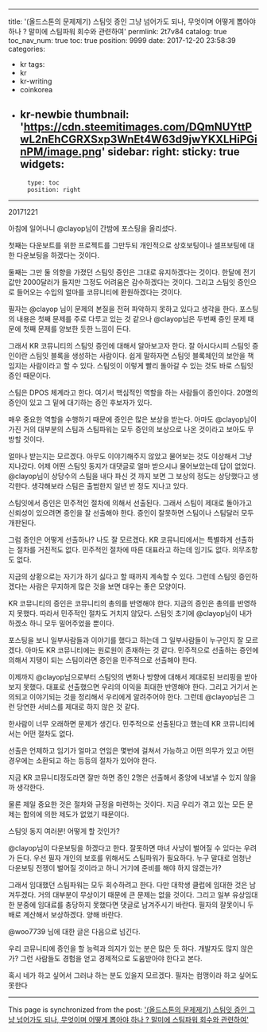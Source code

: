 
---
title: '(올드스톤의 문제제기) 스팀잇 증인 그냥 넘어가도 되나, 무엇이며 어떻게 뽑아야 하나 ? 말미에 스팀파워 회수와 관련하여'
permlink: 2t7v84
catalog: true
toc_nav_num: true
toc: true
position: 9999
date: 2017-12-20 23:58:39
categories:
- kr
tags:
- kr
- kr-writing
- coinkorea
- kr-newbie
thumbnail: 'https://cdn.steemitimages.com/DQmNUYttPwL2nEhCGRXSxp3WnEt4W63d9jwYKXLHiPGinPM/image.png'
sidebar:
    right:
        sticky: true
widgets:
    -
        type: toc
        position: right
---


20171221

아침에 일어나니 @clayop님이 간밤에 포스팅을 올리셨다. 

첫째는 다운보트를 위한 프로젝트를 그만두되 개인적으로 상호보팅이나 셀프보팅에 대한 다운보팅을 하겠다는 것이다. 

둘째는 그만 둘 의향을 가졌던 스팀잇 증인은 그대로 유지하겠다는 것이다. 한달에 전기값만 2000달러가 들지만 그정도 어려움은 감수하겠다는 것이다. 그리고 스팀잇 증인으로 들어오는 수입의 얼마를 코뮤니티에 환원하겠다는 것이다. 

필자는 @clayop 님이 문제의 본질을 전혀 파악하지 못하고 있다고 생각을 한다. 포스팅의 내용은 첫째 문제를 주로 다루고 있는 것 같으나 @clayop님은 두번째 증인 문제 때문에 첫째 문제를 양보한 듯한 느낌이 든다. 

그래서 KR 코뮤니티의 스팀잇 증인에 대해서 알아보고자 한다. 
잘 아시다시피 스팀잇 증인이란 스팀잇 블록을 생성하는 사람이다. 쉽게 말하자면 스팀잇 블록체인의 보안을 책임지는 사람이라고 할 수 있다. 스팀잇이 이렇게 빨리 돌아갈 수 있는 것도 바로 스팀잇 증인 때문이다. 

스팀은 DPOS 체계라고 한다. 여기서 핵심적인 역할을 하는 사람들이 증인이다. 20명의 증인이 있고 그 밑에 대기하는 증인 후보자가 있다. 

매우 중요한 역할을 수행하기 때문에 증인은 많은 보상을 받는다. 아마도 @clayop님이 가진 거의 대부분의 스팀과 스팀파워는 모두 증인의 보상으로 나온 것이라고 보아도 무방할 것이다. 

얼마나 받는지는 모르겠다. 아무도 이야기해주지 않았고 물어보는 것도 이상해서 그냥 지나갔다. 어제 어떤 스팀잇 동지가 대댓글로 얼마 받으시냐 물어보았는데 답이 없었다. @clayop님이 상당수의 스팀을 내다 파신 것 까지 보면 그 보상의 정도는 상당했다고 생각한다. 생각해보라 스팀은 출범한지 일년 반 정도 지나고 있다. 

스팀잇에서 증인은 민주적인 절차에 의해서 선출된다. 그래서 스팀이 제대로 돌아가고 신뢰성이 있으려면 증인을 잘 선출해야 한다. 증인이 잘못하면 스팀이나 스팀달러 모두 개판된다. 

그럼 증인은 어떻게 선출하나? 나도 잘 모르겠다. KR 코뮤니티에서는 특별하게 선출하는 절차를 거친적도 없다. 민주적인 절차에 따른 대표라고 하는데 임기도 없다. 의무조항도 없다. 

지금의 상황으로는 자기가 하기 싫다고 할 때까지 계속할 수 있다. 그런데 스팀잇 증인하겠다는 사람은 무지하게 많은 것을 보면 대우는 좋은 모양이다. 

KR 코뮤니티의 증인은 코뮤니티의 총의를 반영해야 한다. 지금의 증인은 총의를 반영하지 못했다. 따라서 민주적인 절차도 거치지 않닸다. 스팀잇 초기에 @clayop님이 내가 하겠소 하니 모두 밀어주었을 뿐이다. 

포스팅을 보니 일부사람들과 이야기를 했다고 하는데 그 일부사람들이 누구인지 잘 모르겠다. 아마도 KR 코뮤니티에는 원로원이 존재하는 것 같다. 민주적으로 선출하는 증인에 의해서 지탱이 되는 스팀이라면 증인을 민주적으로 선출해야 한다. 

이제까지 @clayop님으로부터 스팀잇의 변화나 방향에 대해서 제대로된 브리핑을 받아보지 못했다. 대표로 선출했으면 우리의 이익을 최대한 반영해야 한다. 그리고 거기서 논의되고 이야기되는 것을 정리해서 우리에게 알려주어야 한다. 그런데 @clayop님은 그런 당연한 서비스를 제대로 하지 않은 것 같다. 

한사람이 너무 오래하면 문제가 생긴다. 민주적으로 선출된다고 했는데 KR 코뮤니티에서는 어떤 절차도 없다. 

선출은 언제하고 임기가 얼마고 연임은 몇번에 걸쳐서 가능하고 어떤 의무가 있고 어떤 경우에는 소환되고 하는 등등의 절차가 있어야 한다.   
 
지금 KR 코뮤니티정도라면 잘만 하면 증인 2명은 선출해서 중앙에 내보낼 수 있지 않을까 생각한다.

물론 제일 중요한 것은 절차와 규정을 마련하는 것이다. 지금 우리가 겪고 있는 모든 문제는 합의에 의한 제도가 없었기 때문이다. 

스팀잇 동지 여러분!  어떻게 할 것인가? 

@clayop님이 다운보팅을 하겠다고 한다. 잘못하면 마녀 사냥이 벌어질 수 있다는 우려가 든다. 우선 필자 개인의 보호를 위해서도 스팀파워가 필요하다. 누구 말대로 엄청난 다운보팅 전쟁이 벌어질 것이라고 하니 거기에 준비를 해야 하지 않겠는가?

그래서 임대했던 스팀파워는 모두 회수하려고 한다. 다만 대학생 클럽에 임대한 것은 남겨두겠다. 거의 대부분이 무상이기 때문에 큰 문제는 없을 것이다. 그리고 일부 유상임대한 분중에 임대료를 충당하지 못했다면 댓글로 남겨주시기 바란다. 필자의 잘못이니 두배로 계산해서 보상하겠다. 양해 바란다. 

@woo7739 님에 대한 글은 다음으로 넘긴다.

우리 코뮤니티에 증인을 할 능력과 의지가 있는 분은 많은 듯 하다. 개발자도 많지 않은가? 그런 사람들도 경험을 얻고 경제적으로 도움받아야 한다고 본다.

혹시 네가 하고 싶어서 그러냐 하는 분도 있을지 모르겠다.
필자는 컴맹이라 하고 싶어도 못한다

- - -

This page is synchronized from the post: ['(올드스톤의 문제제기) 스팀잇 증인 그냥 넘어가도 되나, 무엇이며 어떻게 뽑아야 하나 ? 말미에 스팀파워 회수와 관련하여'](https://steemit.com/@oldstone/2t7v84)
